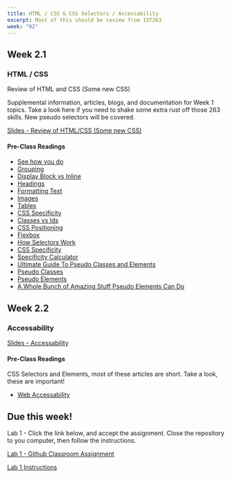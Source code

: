 ```yaml
---
title: HTML / CSS & CSS Selectors / Accessability
excerpt: Most of this should be review from IST263
week: "02"
---
```


## Week 2.1

### HTML / CSS

Review of HTML and CSS (Some new CSS)

Supplemental information, articles, blogs, and documentation for Week 1 topics. Take a look here if you need to shake some extra rust off those 263 skills. New pseudo selectors will be covered.

[Slides - Review of HTML/CSS (Some new CSS)](https://docs.google.com/presentation/d/1pu88IqLP4ehkT0G4dzWk2uGofSBApQo2YnrE0OvBI-A/edit?usp=sharing)

#### Pre-Class Readings

- [See how you do](https://www.w3schools.com/html/exercise.asp)
- [Grouping](https://html.spec.whatwg.org/multipage/grouping-content.html)
- [Display Block vs Inline](https://www.w3schools.com/html/html_blocks.asp)
- [Headings](https://www.w3schools.com/html/html_headings.asp)
- [Formatting Text](https://www.w3schools.com/html/html_formatting.asp)
- [Images](https://developer.mozilla.org/en-US/docs/Learn/HTML/Multimedia_and_embedding/Images_in_HTML)
- [Tables](https://css-tricks.com/complete-guide-table-element/)
- [CSS Specificity](https://developer.mozilla.org/en-US/docs/Web/CSS/Specificity)
- [Classes vs Ids](https://css-tricks.com/the-difference-between-id-and-class/)
- [CSS Positioning](https://developer.mozilla.org/en-US/docs/Web/CSS/position)
- [Flexbox](https://developer.mozilla.org/en-US/docs/Learn/CSS/CSS_layout/Flexbox)
- [How Selectors Work](https://css-tricks.com/how-css-selectors-work/)
- [CSS Specificity](https://www.smashingmagazine.com/2007/07/css-specificity-things-you-should-know/)
- [Specificity Calculator](https://specificity.keegan.st/)
- [Ultimate Guide To Pseudo Classes and Elements](https://www.smashingmagazine.com/2016/05/an-ultimate-guide-to-css-pseudo-classes-and-pseudo-elements/)
- [Pseudo Classes](https://developer.mozilla.org/en-US/docs/Web/CSS/Pseudo-classes)
- [Pseudo Elements](https://developer.mozilla.org/en-US/docs/Web/CSS/Pseudo-elements)
- [A Whole Bunch of Amazing Stuff Pseudo Elements Can Do](https://css-tricks.com/pseudo-element-roundup/)


## Week 2.2

### Accessability

[Slides - Accessability](https://docs.google.com/presentation/d/1M614Sj9_oUP__l8Y2bRHmnvtGfXpfUY1jfeytnUlCr8/edit?usp=sharing)

#### Pre-Class Readings

CSS Selectors and Elements, most of these articles are short. Take a look, these are important!

- [Web Accessability](https://webaim.org/intro/)


## Due this week!

Lab 1 - Click the link below, and accept the assignment. Close the repository to you computer, then follow the instructions.

[Lab 1 - Github Classroom Assignment](https://classroom.github.com/a/_pymHsta)

[Lab 1 Instructions](/lab/1/0)


